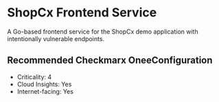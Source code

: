 # ShopCx Frontend Service

A Go-based frontend service for the ShopCx demo application with intentionally vulnerable endpoints.

## Recommended Checkmarx OneeConfiguration
- Criticality: 4
- Cloud Insights: Yes
- Internet-facing: Yes

